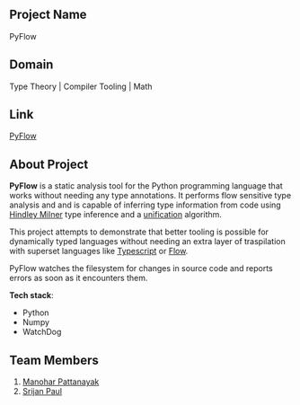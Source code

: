 ## Project Name
PyFlow

## Domain
Type Theory | Compiler Tooling | Math

## Link

[PyFlow](https://github.com/srijan-paul/py-flow)

## About Project

**PyFlow** is a static analysis tool for the Python programming language that works without needing
any type annotations. It performs flow sensitive type analysis and and is capable of inferring type 
information from code using [Hindley Milner](https://en.wikipedia.org/wiki/Hindley%E2%80%93Milner_type_system) type inference and a [unification](https://en.wikipedia.org/wiki/Unification_(computer_science)) algorithm.

This project attempts to demonstrate that better tooling is possible for dynamically typed languages without
needing an extra layer of traspilation with superset languages like [Typescript](https://www.typescriptlang.org/) or [Flow](https://flow.org/).

PyFlow watches the filesystem for changes in source code and reports errors as soon as it encounters them.

**Tech stack**:

 - Python
 - Numpy
 - WatchDog


## Team Members

 1. [Manohar Pattanayak](https://github.com/manoharbabun)
 2. [Srijan Paul](https://github.com/srijan-paul/)
